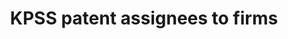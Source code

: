 ---
citation: 'Kogan, L., Papanikolaou, D., Seru, A. and Stoffman, N., 2017. Technological
  innovation, resource allocation, and growth. Quarterly Journal of Economics, 132(2),
  pp. 665-712. '
contributors: Gin Xiaojin Zheng, Winston Xu, Siqi Xue, Kogan, L., Dimitris Papanikolaou,
  Amit Seru, Stoffman, N.
cost: free
description: 'We propose a new measure of the economic importance of each innovation.
  Our measure uses newly collected data on patents issued to U.S. firms in the 1926
  to 2010 period, combined with the stock market response to news about patents. Our
  patent-level estimates of private economic value are positively related to the scientific
  value of these patents, as measured by the number of citations the patent receives
  in the future.


  This data provides an updated data series for KPSS values and forward citations,
  a patent number to the CRSP "permno" match and a patent number to CPC class match.'
last_edit: Mon, 19 Jun 2023 16:48:48 GMT
location: https://github.com/KPSS2017/Technological-Innovation-Resource-Allocation-and-Growth-Extended-Data
maintained_by: 'Please contact Dimitris Papanikolaou (d-papanikolaou@kellogg.northwestern.edu)
  or Amit Seru (aseru@stanford.edu) for any questions regarding the data.

  '
open_access: 'TRUE'
related_publications: https://academic.oup.com/qje/article-abstract/132/2/665/3076284?redirectedFrom=fulltext&login=false
shortname: kpss
timeframe: 1926-2022
title: KPSS patent assignees to firms
uuid: f785ec00-48fc-460e-b335-9bdc28bd1084
versioning: 'TRUE'
---
